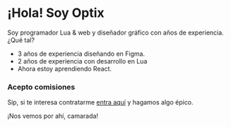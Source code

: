 # ¡Hola! Soy Optix

Soy programador Lua & web y diseñador gráfico con años de experiencia. ¿Qué tal?

- 3 años de experiencia diseñando en Figma.
- 2 años de experiencia con desarrollo en Lua
- Ahora estoy aprendiendo React.

### Acepto comisiones

Sip, si te interesa contratarme [entra aquí](https://optix.rf.gd/) y hagamos algo épico.

¡Nos vemos por ahí, camarada!

